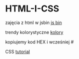HTML-I-CSS
==========

 zajęcia z html w jsbin [js bin](http://jsbin.com/xosuv/2/edit)
 
 trendy kolorystyczne [kolory](http://www.colourlovers.com/)<br>
 
 kopiujemy kod HEX i wcześniej # <br>
 
 CSS [tutorial](http://www.w3.org/Talks/2012/0416-CSS-WWW2012/)
